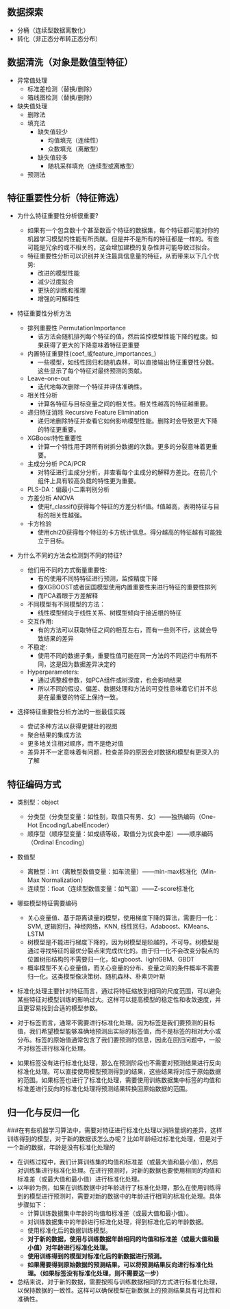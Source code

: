 ## 数据探索
- 分桶（连续型数据离散化）
- 转化（非正态分布转正态分布）

## 数据清洗（对象是数值型特征）
- 异常值处理
	- 标准差检测（替换/删除）
	- 箱线图检测（替换/删除）
- 缺失值处理
	- 删除法
	- 填充法
		- 缺失值较少
			- 均值填充（连续性）
			- 众数填充（离散型）
		- 缺失值较多
			- 随机采样填充（连续型或离散型）
	- 预测法

## 特征重要性分析（特征筛选）
- 为什么特征重要性分析很重要?
	- 如果有一个包含数十个甚至数百个特征的数据集，每个特征都可能对你的机器学习模型的性能有所贡献。但是并不是所有的特征都是一样的。有些可能是冗余的或不相关的，这会增加建模的复杂性并可能导致过拟合。
	- 特征重要性分析可以识别并关注最具信息量的特征，从而带来以下几个优势:
		- 改进的模型性能
		- 减少过度拟合
		- 更快的训练和推理
		- 增强的可解释性

- 特征重要性分析方法
	- 排列重要性 PermutationImportance
		- 该方法会随机排列每个特征的值，然后监控模型性能下降的程度。如果获得了更大的下降意味着特征更重要
	- 内置特征重要性(coef_或feature_importances_)
		- 一些模型，如线性回归和随机森林，可以直接输出特征重要性分数。这些显示了每个特征对最终预测的贡献。
	- Leave-one-out
		- 迭代地每次删除一个特征并评估准确性。
	- 相关性分析
		- 计算各特征与目标变量之间的相关性。相关性越高的特征越重要。
	- 递归特征消除 Recursive Feature Elimination
		- 递归地删除特征并查看它如何影响模型性能。删除时会导致更大下降的特征更重要。
	- XGBoost特性重要性
		- 计算一个特性用于跨所有树拆分数据的次数。更多的分裂意味着更重要。
	- 主成分分析 PCA/PCR
		- 对特征进行主成分分析，并查看每个主成分的解释方差比。在前几个组件上具有较高负载的特性更为重要。
	- PLS-DA：偏最小二乘判别分析
	- 方差分析 ANOVA
		- 使用f_classif()获得每个特征的方差分析f值。f值越高，表明特征与目标的相关性越强。
	- 卡方检验
		- 使用chi2()获得每个特征的卡方统计信息。得分越高的特征越有可能独立于目标。

- 为什么不同的方法会检测到不同的特征?
	- 他们用不同的方式衡量重要性:
		- 有的使用不同特特征进行预测，监控精度下降
		- 像XGBOOST或者回国模型使用内置重要性来进行特征的重要性排列
		- 而PCA着眼于方差解释
	- 不同模型有不同模型的方法：
		- 线性模型倾向于线性关系、树模型倾向于接近根的特征
	- 交互作用:
		- 有的方法可以获取特征之间的相互左右，而有一些则不行，这就会导致结果的差异
	- 不稳定:
		- 使用不同的数据子集，重要性值可能在同一方法的不同运行中有所不同，这是因为数据差异决定的
	- Hyperparameters:
		- 通过调整超参数，如PCA组件或树深度，也会影响结果
		- 所以不同的假设、偏差、数据处理和方法的可变性意味着它们并不总是在最重要的特征上保持一致。
		
- 选择特征重要性分析方法的一些最佳实践
	- 尝试多种方法以获得更健壮的视图
	- 聚合结果的集成方法
	- 更多地关注相对顺序，而不是绝对值
	- 差异并不一定意味着有问题，检查差异的原因会对数据和模型有更深入的了解


## 特征编码方式
- 类别型：object
	- 分类型（分类型变量：如性别，取值只有男、女）——独热编码（One-Hot Encoding/LabelEncoder）
	- 顺序型（顺序型变量：如成绩等级，取值分为优良中差）——顺序编码（Ordinal Encoding）
- 数值型
	- 离散型：int（离散型数值变量：如车流量）——min-max标准化（Min-Max Normalization）
	- 连续型：fioat（连续型数值变量：如气温）——Z-score标准化
- 哪些模型特征需要编码
	- 关心变量值、基于距离读量的模型，使用梯度下降的算法，需要归一化：SVM, 逻辑回归，神经网络，KNN, 线性回归，Adaboost、KMeans、LSTM
	- 树模型是不能进行梯度下降的，因为树模型是阶越的，不可导。树模型是通过寻找特征的最优分裂点来完成优化的。由于归一化不会改变分裂点的位置树形结构的不需要归一化，如xgboost、lightGBM、GBDT
	- 概率模型不关心变量值，而关心变量的分布、变量之间的条件概率不需要归一化。这类模型像决策树、随机森林、朴素贝叶斯

- 标准化处理主要针对特征而言，通过将特征缩放到相同的尺度范围，可以避免某些特征对模型训练的影响过大。这样可以提高模型的稳定性和收敛速度，并且更容易找到合适的模型参数。
- 对于标签而言，通常不需要进行标准化处理。因为标签是我们要预测的目标值，我们希望模型能够准确地预测出实际的标签值，而不是标签的相对大小或分布。标签的原始值通常包含了我们要预测的信息，因此在回归问题中，一般不对标签进行标准化处理。
- 如果标签没有进行标准化处理，那么在预测阶段也不需要对预测结果进行反向标准化处理。可以直接使用模型预测得到的结果，这些结果将对应于原始数据的范围。如果标签也进行了标准化处理，需要使用训练数据集中标签的均值和标准差进行反向的标准化处理将预测结果转换回原始数据的范围。


## 归一化与反归一化
###在有些机器学习算法中，需要对特征进行标准化处理以消除量纲的差异，这样训练得到的模型，对于新的数据该怎么办呢？比如年龄经过标准化处理，但是对于一个新的数据，年龄是没有标准化处理的


- 在训练过程中，我们计算训练集的均值和标准差（或最大值和最小值），然后对训练集进行标准化处理。在进行预测时，对新的数据也要使用相同的均值和标准差（或最大值和最小值）进行标准化处理。
- 以年龄为例，如果在训练数据中对年龄进行了标准化处理，那么在使用训练得到的模型进行预测时，需要对新的数据中的年龄进行相同的标准化处理。具体步骤如下：
	- 计算训练数据集中年龄的均值和标准差（或最大值和最小值）。
	- 对训练数据集中的年龄进行标准化处理，得到标准化后的年龄数据。
	- 使用标准化后的数据训练模型。
	- **对于新的数据，使用与训练数据年龄相同的均值和标准差（或最大值和最小值）对年龄进行标准化处理。**
	- **使用训练得到的模型对标准化后的新数据进行预测。**
	- **如果需要得到原始数据的预测结果，可以将预测结果反向进行标准化处理。（如果标签没有标准化处理，则不需要这一步）**
- 总结来说，对于新的数据，需要按照与训练数据相同的方式进行标准化处理，以保持数据的一致性。这样可以确保模型在新数据上的预测结果具有可比性和准确性。